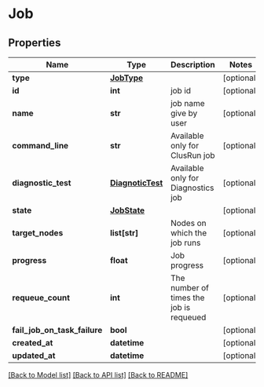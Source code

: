 # Job

## Properties
Name | Type | Description | Notes
------------ | ------------- | ------------- | -------------
**type** | [**JobType**](JobType.md) |  | [optional] 
**id** | **int** | job id | [optional] 
**name** | **str** | job name give by user | [optional] 
**command_line** | **str** | Available only for ClusRun job | [optional] 
**diagnostic_test** | [**DiagnoticTest**](DiagnoticTest.md) | Available only for Diagnostics job | [optional] 
**state** | [**JobState**](JobState.md) |  | [optional] 
**target_nodes** | **list[str]** | Nodes on which the job runs | [optional] 
**progress** | **float** | Job progress | [optional] 
**requeue_count** | **int** | The number of times the job is requeued | [optional] 
**fail_job_on_task_failure** | **bool** |  | [optional] 
**created_at** | **datetime** |  | [optional] 
**updated_at** | **datetime** |  | [optional] 

[[Back to Model list]](../README.md#documentation-for-models) [[Back to API list]](../README.md#documentation-for-api-endpoints) [[Back to README]](../README.md)


